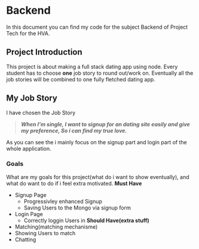 # Backend
In this document you can find my code for the subject Backend of Project Tech for the HVA. 

## Project Introduction
This project is about making a full stack dating app using node. Every student has to choose **one** job story to round out/work on. Eventually all the job stories will be combined to one fully fletched dating app.

## My Job Story
I have chosen the Job Story 

>**_When I'm single, I want to signup for an dating site easily and give my preference, So i can find my true love._**

As you can see the i mainly focus on the signup part and login part of the whole application.

### Goals
What are my goals for this project(what do i want to show eventually), and what do want to do if i feel extra motivated.
**Must Have**
*   Signup Page
    *   Progressivley enhanced Signup
    *   Saving Users to the Mongo via signup form
*   Login Page
    *   Correctly loggin Users in
**Should Have(extra stuff)**
*   Matching(matching mechanisme)
*   Showing Users to match
*   Chatting
